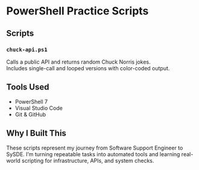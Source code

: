 # PowerShell Practice Scripts


## Scripts

### `chuck-api.ps1`
Calls a public API and returns random Chuck Norris jokes.  
Includes single-call and looped versions with color-coded output.

## Tools Used
- PowerShell 7
- Visual Studio Code
- Git & GitHub

## Why I Built This
These scripts represent my journey from Software Support Engineer to SySDE. I’m turning repeatable tasks into automated tools and learning real-world scripting for infrastructure, APIs, and system checks.
